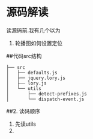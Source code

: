 # 源码解读

读源码前.我有几个以为

1. 轮播图如何设置定位


##代码src结构

    ├── src
    │   ├── defaults.js
    │   ├── jquery.lory.js
    │   ├── lory.js
    │   └── utils
    │       ├── detect-prefixes.js
    │       └── dispatch-event.js
##2. 读码顺序

1. 先读utils
2.